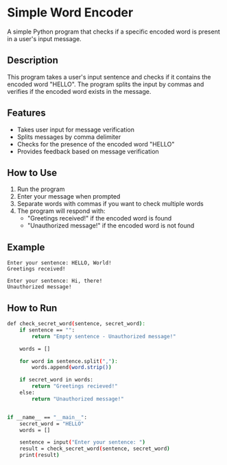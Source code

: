 # Simple Word Encoder

A simple Python program that checks if a specific encoded word is present in a user's input message.

## Description

This program takes a user's input sentence and checks if it contains the encoded word "HELLO". The program splits the input by commas and verifies if the encoded word exists in the message.

## Features

- Takes user input for message verification
- Splits messages by comma delimiter
- Checks for the presence of the encoded word "HELLO"
- Provides feedback based on message verification

## How to Use

1. Run the program
2. Enter your message when prompted
3. Separate words with commas if you want to check multiple words
4. The program will respond with:
   - "Greetings received!" if the encoded word is found
   - "Unauthorized message!" if the encoded word is not found

## Example

```
Enter your sentence: HELLO, World!
Greetings received!

Enter your sentence: Hi, there!
Unauthorized message!
```

## How to Run

```bash
def check_secret_word(sentence, secret_word):
    if sentence == "":
        return "Empty sentence - Unauthorized message!"

    words = []

    for word in sentence.split(","):
        words.append(word.strip())

    if secret_word in words:
        return "Greetings recieved!"
    else:
        return "Unauthorized message!"


if __name__ == "__main__":
    secret_word = "HELLO"
    words = []

    sentence = input("Enter your sentence: ")
    result = check_secret_word(sentence, secret_word)
    print(result)
```